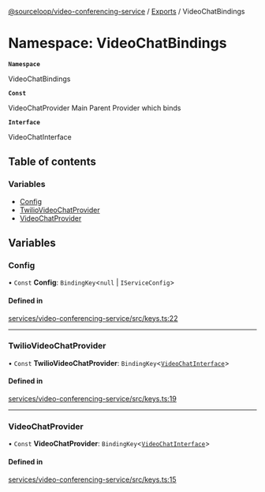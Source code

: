[@sourceloop/video-conferencing-service](../README.md) / [Exports](../modules.md) / VideoChatBindings

# Namespace: VideoChatBindings

**`Namespace`**

VideoChatBindings

**`Const`**

VideoChatProvider Main Parent Provider which binds

**`Interface`**

VideoChatInterface

## Table of contents

### Variables

- [Config](VideoChatBindings.md#config)
- [TwilioVideoChatProvider](VideoChatBindings.md#twiliovideochatprovider)
- [VideoChatProvider](VideoChatBindings.md#videochatprovider)

## Variables

### Config

• `Const` **Config**: `BindingKey`<``null`` \| `IServiceConfig`\>

#### Defined in

[services/video-conferencing-service/src/keys.ts:22](https://github.com/sourcefuse/loopback4-microservice-catalog/blob/6c16af104/services/video-conferencing-service/src/keys.ts#L22)

___

### TwilioVideoChatProvider

• `Const` **TwilioVideoChatProvider**: `BindingKey`<[`VideoChatInterface`](../interfaces/VideoChatInterface.md)\>

#### Defined in

[services/video-conferencing-service/src/keys.ts:19](https://github.com/sourcefuse/loopback4-microservice-catalog/blob/6c16af104/services/video-conferencing-service/src/keys.ts#L19)

___

### VideoChatProvider

• `Const` **VideoChatProvider**: `BindingKey`<[`VideoChatInterface`](../interfaces/VideoChatInterface.md)\>

#### Defined in

[services/video-conferencing-service/src/keys.ts:15](https://github.com/sourcefuse/loopback4-microservice-catalog/blob/6c16af104/services/video-conferencing-service/src/keys.ts#L15)
